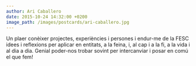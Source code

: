 ```yaml
---
author: Ari Caballero
date: 2015-10-24 14:32:00 +0200
image_path: /images/postcards/ari-caballero.jpg
---
```


Un plaer conèixer projectes, experiències i persones i endur-me de la FESC idees i reflexions per aplicar en entitats, a la feina, i, al cap i a la fi, a la vida i al dia a dia. Genial poder-nos trobar sovint per intercanviar i posar en comú el que fem!
